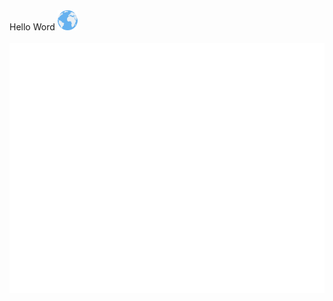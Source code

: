 <div>
     <div>
        <span>Hello Word</span>
        <span><img src="https://github.com/lamltf/lamltf/blob/main/assets/images/globe.png" style="width: 2rem"/></span>  
    </div>
    <div align="center">
	    <br>
	        <img src="./assets/svg/header.svg" width="800" height="400" alt="Click to see the source">
	    <br>
    </div>
</div>
